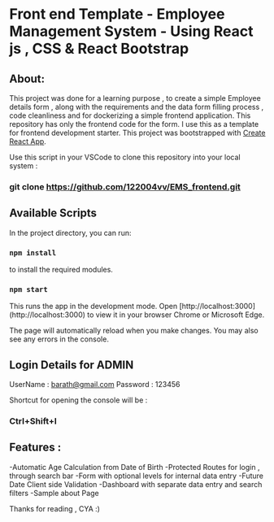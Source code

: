 # Front end Template - Employee Management System - Using React js , CSS & React Bootstrap

## About:

This project was done for a learning purpose , to create a simple Employee details form , along with the requirements and the data form filling process , code cleanliness and for dockerizing a simple frontend application.
This repository has only the frontend code for the form. I use this as a template for frontend development starter.
This project was bootstrapped with [Create React App](https://github.com/facebook/create-react-app).

Use this script in your VSCode to clone this repository into your local system :

### git clone https://github.com/122004vv/EMS_frontend.git

## Available Scripts

In the project directory, you can run:

### `npm install`

to install the required modules.

### `npm start`

This runs the app in the development mode.
Open [http://localhost:3000] (http://localhost:3000) to view it in your browser Chrome or Microsoft Edge.

The page will automatically reload when you make changes.
You may also see any errors in the console.

## Login Details for ADMIN

UserName : barath@gmail.com
Password : 123456

Shortcut for opening the console will be :

### Ctrl+Shift+I

## Features :

-Automatic Age Calculation from Date of Birth
-Protected Routes for login , through search bar
-Form with optional levels for internal data entry
-Future Date Client side Validation
-Dashboard with separate data entry and search filters
-Sample about Page

Thanks for reading , CYA :)
